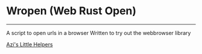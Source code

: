 # Wropen (Web Rust Open)
---
A script to open urls in a browser
Written to try out the webbrowser library



[Azi's Little Helpers](../MeetupStuff/README.md)

